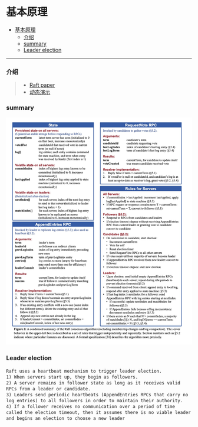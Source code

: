 # 基本原理
- [基本原理](#基本原理)
    - [介绍](#介绍)
    - [summary](#summary)
    - [Leader election](#leader-election)
---

### 介绍
> - [Raft paper](https://raft.github.io/raft.pdf)
> - [动态演示](https://thesecretlivesofdata.com/raft/)

### summary
<img src='/distributed/img/raft summary.jpg'>

###  Leader election
```
Raft uses a heartbeat mechanism to trigger leader election.
1) When servers start up, they begin as followers. 
2) A server remains in follower state as long as it receives valid RPCs from a leader or candidate. 
3) Leaders send periodic heartbeats (AppendEntries RPCs that carry no log entries) to all followers in order to maintain their authority. 
4) If a follower receives no communication over a period of time called the election timeout, then it assumes there is no viable leader and begins an election to choose a new leader
```